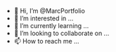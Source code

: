 - 👋 Hi, I’m @MarcPortfolio
- 👀 I’m interested in ...
- 🌱 I’m currently learning ...
- 💞️ I’m looking to collaborate on ...
- 📫 How to reach me ...

<!---
MarcPortfolio/MarcPortfolio is a ✨ special ✨ repository because its `README.md` (this file) appears on your GitHub profile.
You can click the Preview link to take a look at your changes.
--->
